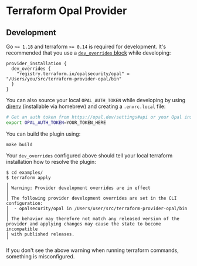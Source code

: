 # Terraform Opal Provider

## Development

Go `>= 1.18` and terraform `>= 0.14` is required for development. It's recommended that you use a [`dev_overrides` block](https://www.terraform.io/cli/config/config-file) while developing:
```hcl
provider_installation {
  dev_overrides {
    "registry.terraform.io/opalsecurity/opal" = "/Users/you/src/terraform-provider-opal/bin"
  }
}
```

You can also source your local `OPAL_AUTH_TOKEN` while developing by using [direnv](https://direnv.net) (installable via homebrew) and creating a `.envrc.local` file:
```bash
# Get an auth token from https://opal.dev/settings#api or your Opal installation.
export OPAL_AUTH_TOKEN=YOUR_TOKEN_HERE
```

You can build the plugin using:
```
make build
```

Your `dev_overrides` configured above should tell your local terraform installation how to resolve the plugin:
```
$ cd examples/
$ terraform apply
╷
│ Warning: Provider development overrides are in effect
│
│ The following provider development overrides are set in the CLI configuration:
│  - opalsecurity/opal in /Users/user/src/terraform-provider-opal/bin
│
│ The behavior may therefore not match any released version of the provider and applying changes may cause the state to become incompatible
│ with published releases.
╵
```

If you don't see the above warning when running terraform commands, something is misconfigured.
